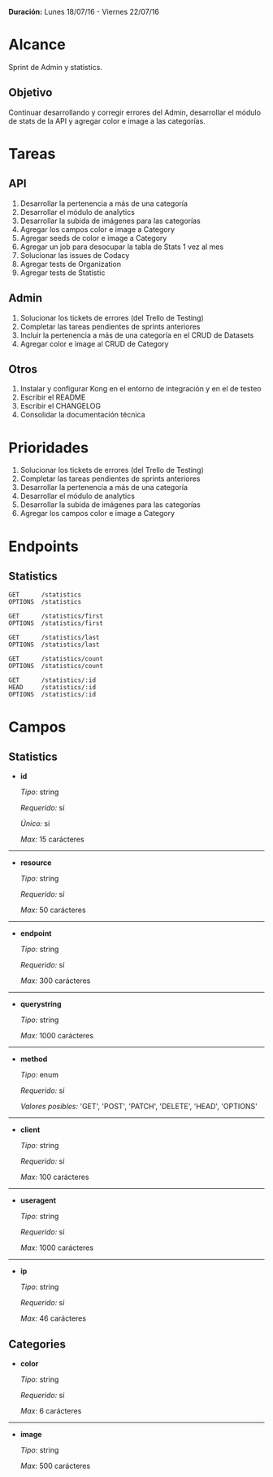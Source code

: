 **Duración:** Lunes 18/07/16 - Viernes 22/07/16

# Alcance
Sprint de Admin y statistics.

## Objetivo
Continuar desarrollando y corregir errores del Admin, desarrollar el módulo de stats de la API y agregar color e image a las categorías.


# Tareas

## API

1. Desarrollar la pertenencia a más de una categoría
2. Desarrollar el módulo de analytics
3. Desarrollar la subida de imágenes para las categorías
4. Agregar los campos color e image a Category
5. Agregar seeds de color e image a Category
6. Agregar un job para desocupar la tabla de Stats 1 vez al mes
7. Solucionar las issues de Codacy
8. Agregar tests de Organization
9. Agregar tests de Statistic

## Admin
1. Solucionar los tickets de errores (del Trello de Testing)
2. Completar las tareas pendientes de sprints anteriores
3. Incluir la pertenencia a más de una categoría en el CRUD de Datasets
4. Agregar color e image al CRUD de Category

## Otros
1. Instalar y configurar Kong en el entorno de integración y en el de testeo
2. Escribir el README
3. Escribir el CHANGELOG
4. Consolidar la documentación técnica

# Prioridades

1. Solucionar los tickets de errores (del Trello de Testing)
2. Completar las tareas pendientes de sprints anteriores
3. Desarrollar la pertenencia a más de una categoría
4. Desarrollar el módulo de analytics
5. Desarrollar la subida de imágenes para las categorías
6. Agregar los campos color e image a Category

# Endpoints

## Statistics
```
GET      /statistics
OPTIONS  /statistics

GET      /statistics/first
OPTIONS  /statistics/first

GET      /statistics/last
OPTIONS  /statistics/last

GET      /statistics/count
OPTIONS  /statistics/count

GET      /statistics/:id
HEAD     /statistics/:id
OPTIONS  /statistics/:id
```

# Campos

## Statistics

- **id**

    *Tipo:* string

    *Requerido:* sí

    *Único:* sí

    *Max:* 15 carácteres

---

- **resource**

    *Tipo:* string

    *Requerido:* sí

    *Max:* 50 carácteres

---

- **endpoint**

    *Tipo:* string

    *Requerido:* sí

    *Max:* 300 carácteres

---

- **querystring**

    *Tipo:* string

    *Max:* 1000 carácteres

---

- **method**

    *Tipo:* enum

    *Requerido:* sí

    *Valores posibles:* 'GET', 'POST', 'PATCH', 'DELETE', 'HEAD', 'OPTIONS'

---

- **client**

    *Tipo:* string

    *Requerido:* sí

    *Max:* 100 carácteres

---

- **useragent**

    *Tipo:* string

    *Requerido:* sí

    *Max:* 1000 carácteres

---

- **ip**

    *Tipo:* string

    *Requerido:* sí

    *Max:* 46 carácteres

## Categories

- **color**

    *Tipo:* string

    *Requerido:* sí

    *Max:* 6 carácteres

---

- **image**

    *Tipo:* string

    *Max:* 500 carácteres